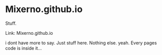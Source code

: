 # Mixerno.github.io








Stuff.

Link: Mixerno.github.io




i dont have more to say.
Just stuff here.
Nothing else. yeah.
Every pages code is inside it...
